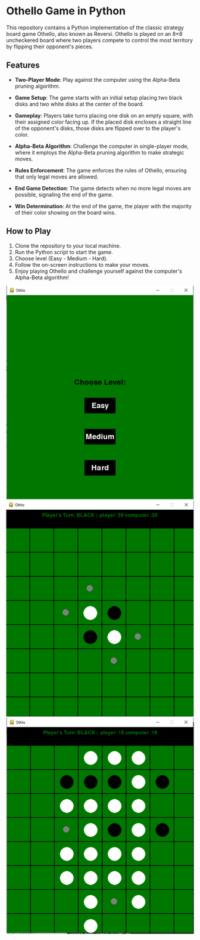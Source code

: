 # Othello Game in Python

This repository contains a Python implementation of the classic strategy board game Othello, also known as Reversi. Othello is played on an 8×8 uncheckered board where two players compete to control the most territory by flipping their opponent's pieces.

## Features

- **Two-Player Mode**: Play against the computer using the Alpha-Beta pruning algorithm.
  
- **Game Setup**: The game starts with an initial setup placing two black disks and two white disks at the center of the board.

- **Gameplay**: Players take turns placing one disk on an empty square, with their assigned color facing up. If the placed disk encloses a straight line of the opponent's disks, those disks are flipped over to the player's color.

- **Alpha-Beta Algorithm**: Challenge the computer in single-player mode, where it employs the Alpha-Beta pruning algorithm to make strategic moves.

- **Rules Enforcement**: The game enforces the rules of Othello, ensuring that only legal moves are allowed.

- **End Game Detection**: The game detects when no more legal moves are possible, signaling the end of the game.

- **Win Determination**: At the end of the game, the player with the majority of their color showing on the board wins.

## How to Play

1. Clone the repository to your local machine.
2. Run the Python script to start the game.
3. Choose level (Easy - Medium - Hard).
4. Follow the on-screen instructions to make your moves.
5. Enjoy playing Othello and challenge yourself against the computer's Alpha-Beta algorithm!

![Levels](https://github.com/YomnaY/Othello-Game/blob/main/images/img0.PNG)
![Game Start:](https://github.com/YomnaY/Othello-Game/blob/main/images/img1.PNG)
![Througth The Game:](https://github.com/YomnaY/Othello-Game/blob/main/images/img2.PNG)
